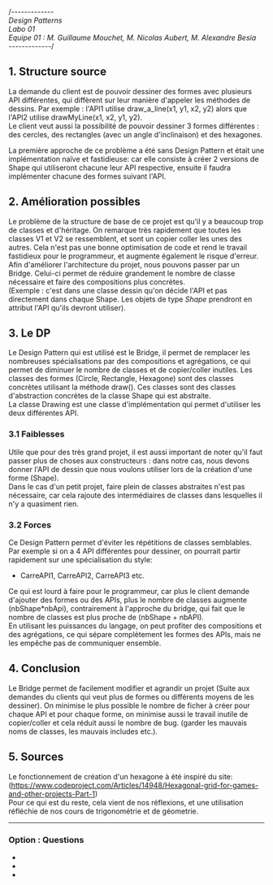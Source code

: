 /*-------------<br>
Design Patterns<br>
Labo 01<br>
Equipe 01 : M. Guillaume Mouchet, M. Nicolas Aubert, M. Alexandre Besia<br>
-------------*/

## 1. Structure source
La demande du client est de pouvoir dessiner des formes avec plusieurs API différentes, qui diffèrent sur leur manière d'appeler les méthodes de dessins. Par exemple : l'API1 utilise draw_a_line(x1, y1, x2, y2) alors que l'API2 utilise drawMyLine(x1, x2, y1, y2). <br>
Le client veut aussi la possibilité de pouvoir dessiner 3 formes différentes : des cercles, des rectangles (avec un angle d'inclinaison) et des hexagones.

La première approche de ce problème a été sans Design Pattern et était une implémentation naïve et fastidieuse: car elle consiste à créer 2 versions de Shape qui utiliseront chacune leur API respective, ensuite il faudra implémenter chacune des formes suivant l'API.

## 2. Amélioration possibles
Le problème de la structure de base de ce projet est qu'il y a beaucoup trop de classes et d'héritage. On remarque très rapidement que toutes les classes V1 et V2 se ressemblent, et sont un copier coller les unes des autres. Cela n'est pas une bonne optimisation de code et rend le travail fastidieux pour le programmeur, et augmente également le risque d'erreur.<br>
Afin d'améliorer l'architecture du projet, nous pouvons passer par un Bridge. Celui-ci permet de réduire grandement le nombre de classe nécessaire et faire des compositions plus concrètes.<br>
(Exemple : c'est dans une classe dessin qu'on décide l'API et pas directement dans chaque Shape. Les objets de type <i>Shape</i> prendront en attribut l'API qu'ils devront utiliser). <br>

## 3. Le DP
Le Design Pattern qui est utilisé est le Bridge, il permet de remplacer les nombreuses spécialisations par des compositions et agrégations, ce qui permet de diminuer le nombre de classes et de copier/coller inutiles. 
Les classes des formes (Circle, Rectangle, Hexagone) sont des classes concrètes utilisant la méthode draw(). Ces classes sont des classes d'abstraction concrètes de la classe Shape qui est abstraite. <br>
La classe Drawing est une classe d'implémentation qui permet d'utiliser les deux différentes API. 

### 3.1 Faiblesses
Utile que pour des très grand projet, il est aussi important de noter qu'il faut passer plus de choses aux constructeurs : dans notre cas, nous devons donner l'API de dessin que nous voulons utiliser lors de la création d'une forme (Shape).<br>
Dans le cas d'un petit projet, faire plein de classes abstraites n'est pas nécessaire, car cela rajoute des intermédiaires de classes dans lesquelles il n'y a quasiment rien.

### 3.2 Forces
Ce Design Pattern permet d'éviter les répétitions de classes semblables. Par exemple si on a 4 API différentes pour dessiner, on pourrait partir rapidement sur une spécialisation du style:
- CarreAPI1, CarreAPI2, CarreAPI3 etc. <br>

Ce qui est lourd à faire pour le programmeur, car plus le client demande d'ajouter des formes ou des APIs, plus le nombre de classes augmente (nbShape*nbApi), contrairement à l'approche du bridge, qui fait que le nombre de classes est plus proche de (nbShape + nbAPI). <br>
En utilisant les puissances du langage, on peut profiter des compositions et des agrégations, ce qui sépare complétement les formes des APIs, mais ne les empêche pas de communiquer ensemble.


## 4. Conclusion
Le Bridge permet de facilement modifier et agrandir un projet (Suite aux demandes du clients qui veut plus de formes ou différents moyens de les dessiner). On minimise le plus possible le nombre de ficher à créer pour chaque API et pour chaque forme, on minimise aussi le travail inutile de copier/coller et cela réduit aussi le nombre de bug. (garder les mauvais noms de classes, les mauvais includes etc.).


## 5. Sources
Le fonctionnement de création d'un hexagone à été inspiré du site: (https://www.codeproject.com/Articles/14948/Hexagonal-grid-for-games-and-other-projects-Part-1)<br>
Pour ce qui est du reste, cela vient de nos réflexions, et une utilisation réfléchie de nos cours de trigonométrie et de géometrie.

_____________________

### Option : Questions
-
-
-
